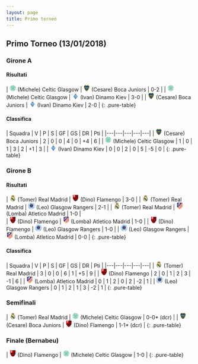 ```yaml
---
layout: page
title: Primo torneo
---
```


<link rel="stylesheet" href="https://unpkg.com/purecss@1.0.0/build/pure-min.css" integrity="sha384-nn4HPE8lTHyVtfCBi5yW9d20FjT8BJwUXyWZT9InLYax14RDjBj46LmSztkmNP9w" crossorigin="anonymous">

## Primo Torneo (13/01/2018)

### Girone A

#### Risultati

| <img src="/thumb/celtic.png" width="18"> (Michele) Celtic Glasgow | <img src="/thumb/boca.png" width="18"> (Cesare) Boca Juniors    | 0-2 |
| <img src="/thumb/celtic.png" width="18"> (Michele) Celtic Glasgow | <img src="/thumb/dinamo.png" width="18"> (Ivan) Dinamo Kiev   | 3-0 |
| <img src="/thumb/boca.png" width="18"> (Cesare) Boca Juniors | <img src="/thumb/dinamo.png" width="18"> (Ivan) Dinamo Kiev    | 2-0 |
{: .pure-table}

#### Classifica

| Squadra | V | P | S | GF | GS | DR | Pti |
|---|---|---|---|---|
| <img src="/thumb/boca.png" width="18"> (Cesare) Boca Juniors | 2 | 0 | 0 | 4 | 0 | +4 | 6 |
| <img src="/thumb/celtic.png" width="18"> (Michele) Celtic Glasgow | 1 | 0 | 1 | 3 | 2 | +1 | 3 |
| <img src="/thumb/dinamo.png" width="18"> (Ivan) Dinamo Kiev | 0 | 0 | 2 | 0 | 5 | -5 | 0 |
{: .pure-table}

### Girone B

#### Risultati

| <img src="/thumb/real.png" width="18"> (Tomer) Real Madrid | <img src="/thumb/flamengo.png" width="18"> (Dino) Flamengo   | 3-0 |
| <img src="/thumb/real.png" width="18"> (Tomer) Real Madrid | <img src="/thumb/rangers.png" width="18"> (Leo) Glasgow Rangers    | 2-1 |
| <img src="/thumb/real.png" width="18"> (Tomer) Real Madrid | <img src="/thumb/atletico.png" width="18"> (Lomba) Atletico Madrid  | 1-0 |	
| <img src="/thumb/flamengo.png" width="18"> (Dino) Flamengo | <img src="/thumb/atletico.png" width="18"> (Lomba) Atletico Madrid     | 1-0 |
| <img src="/thumb/flamengo.png" width="18"> (Dino) Flamengo | <img src="/thumb/rangers.png" width="18"> (Leo) Glasgow Rangers    | 1-0 |
| <img src="/thumb/rangers.png" width="18"> (Leo) Glasgow Rangers | <img src="/thumb/atletico.png" width="18"> (Lomba) Atletico Madrid   | 0-0 |
{: .pure-table}

#### Classifica

| Squadra | V | P | S | GF | GS | DR | Pti |
|---|---|---|---|---|
| <img src="/thumb/real.png" width="18"> (Tomer) Real Madrid | 3 | 0 | 0 | 6 | 1 | +5 | 9 |
| <img src="/thumb/flamengo.png" width="18"> (Dino) Flamengo | 2 | 0 | 1 | 2 | 3 | -1 | 6 |
| <img src="/thumb/atletico.png" width="18"> (Lomba) Atletico Madrid | 0 | 1 | 2 | 0 | 2 | -2 | 1 |
| <img src="/thumb/rangers.png" width="18"> (Leo) Glasgow Rangers | 0 | 1 | 2 | 1 | 3 | -2 | 1 |
{: .pure-table}

### Semifinali

| <img src="/thumb/real.png" width="18"> (Tomer) Real Madrid | <img src="/thumb/celtic.png" width="18"> (Michele) Celtic Glasgow | 0-0* (dcr) |
| <img src="/thumb/boca.png" width="18"> (Cesare) Boca Juniors | <img src="/thumb/flamengo.png" width="18"> (Dino) Flamengo  | 1-1* (dcr)  |
{: .pure-table}

### Finale (Bernabeu)

| <img src="/thumb/flamengo.png" width="18"> (Dino) Flamengo | <img src="/thumb/celtic.png" width="18"> (Michele) Celtic Glasgow | 1-0 |
{: .pure-table}
